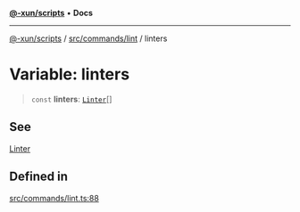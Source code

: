 [**@-xun/scripts**](../../../../README.md) • **Docs**

***

[@-xun/scripts](../../../../README.md) / [src/commands/lint](../README.md) / linters

# Variable: linters

> `const` **linters**: [`Linter`](../enumerations/Linter.md)[]

## See

[Linter](../enumerations/Linter.md)

## Defined in

[src/commands/lint.ts:88](https://github.com/Xunnamius/xscripts/blob/dc527d1504edcd9b99add252bcfe23abb9ef9d78/src/commands/lint.ts#L88)
